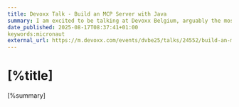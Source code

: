 ```yaml
---
title: Devoxx Talk - Build an MCP Server with Java
summary: I am excited to be talking at Devoxx Belgium, arguably the most important Java conference in Europe, about how to build an MCP Server with Java.
date_published: 2025-08-17T08:37:41+01:00
keywords:micronaut
external_url: https://m.devoxx.com/events/dvbe25/talks/24552/build-an-mcp-server-with-java
---
```


# [%title]

[%summary]


